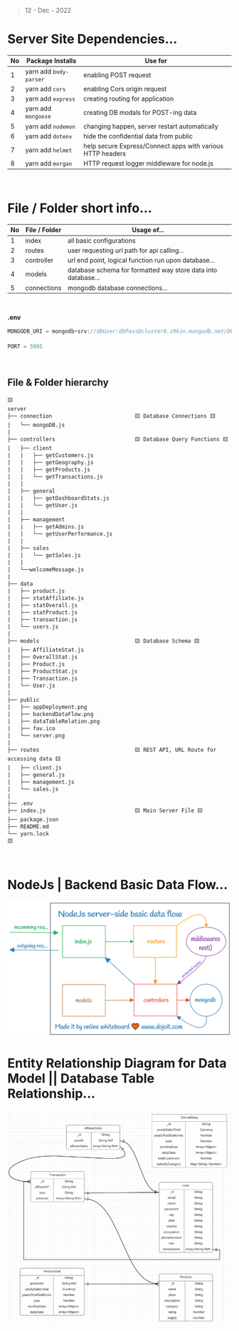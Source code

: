 > 12 - Dec - 2022


# Server Site Dependencies...

|No| Package Installs        | Use for                                       |
|--|-------------------------|-----------------------------------------------|
|1 | yarn add `body-parser`  | enabling POST request                         |
|2 | yarn add `cors`         | enabling Cors origin request                  |
|3 | yarn add `express`      | creating routing for application              |
|4 | yarn add `mongoose`     | creating DB modals for POST-ing data          |
|5 | yarn add `nodemon`      | changing happen, server restart automatically |
|6 | yarn add `dotenv`       | hide the confidential data from public        |
|7 | yarn add `helmet`       | help secure Express/Connect apps with various HTTP headers|
|8 | yarn add `morgan`       | HTTP request logger middleware for node.js    |


<br/>

# File / Folder short info...
|No| File / Folder | Usage of...                                           |
|--|---------------|-------------------------------------------------------|
|1 | index         | all basic configurations                              |
|2 | routes        | user requesting url path for api calling...           |
|3 | controller    | url end point, logical function run upon database...  |
|4 | models        | database schema for formatted way store data into database...|
|5 | connections   | mongodb database connections...                       |


<br/>

**.env**

```js
MONGODB_URI = mongodb+srv://dbUser:dbPass@cluster0.z9kin.mongodb.net/DB_NAME?retryWrites=true&w=majority

PORT = 5995
```

<br/>


## File & Folder hierarchy 
```
🟨
server
├── connection                          🟨 Database Connections 🟨
|   └── mongoDB.js
|
├── controllers                         🟨 Database Query Functions 🟨
|   ├── client
|   |   ├── getCustomers.js
|   |   ├── getGeography.js
|   |   ├── getProducts.js
|   |   └── getTransactions.js
|   |
|   ├── general
|   |   ├── getDashboardStats.js
|   |   └── getUser.js
|   |
|   ├── management
|   |   ├── getAdmins.js
|   |   └── getUserPerformance.js
|   |
|   ├── sales
|   |   └── getSales.js
|   |   
|   └──welcomeMessage.js    
|  
├── data
|   ├── product.js
|   ├── statAffiliate.js
|   ├── statOverall.js
|   ├── statProduct.js
|   ├── transaction.js
|   └── users.js  
|      
├── models                              🟨 Database Schema 🟨  
|   ├── AffiliateStat.js
|   ├── OverallStat.js
|   ├── Product.js
|   ├── ProductStat.js
|   ├── Transaction.js
|   └── User.js
|
├── public
|   ├── appDeployment.png
|   ├── backendDataFlow.png
|   ├── dataTableRelation.png
|   ├── fav.ico
|   └── server.png
|
├── routes                              🟨 REST API, URL Route for accessing data 🟨  
|   ├── client.js
|   ├── general.js
|   ├── management.js
|   └── sales.js
|
├── .env
├── index.js                            🟨 Main Server File 🟨  
├── package.json
├── README.md
└── yarn.lock
🟨
```

<br/>

# NodeJs | Backend Basic Data Flow...
<img src="./public/backendDataFlow.png" />

<br/>

# Entity Relationship Diagram for Data Model || Database Table Relationship...
<img src="./public/dataTableRelation.png" />
